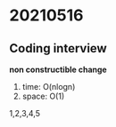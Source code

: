 # 20210516

## Coding interview

**non constructible change**

1. time: O(nlogn)
2. space: O(1)

1,2,3,4,5


